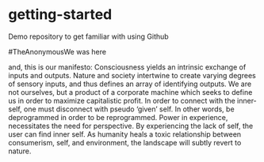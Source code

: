 # getting-started
Demo repository to get familiar with using Github

#TheAnonymousWe was here

and, this is our manifesto:
Consciousness yields an intrinsic exchange of inputs and outputs. Nature and society intertwine to create varying degrees of sensory inputs, and thus defines an array of identifying outputs. We are not ourselves, but a product of a corporate machine which seeks to define us in order to maximize capitalistic profit. In order to connect with the inner-self, one must disconnect with pseudo ‘given’ self. In other words, be deprogrammed in order to be reprogrammed. Power in experience, necessitates the need for perspective. By experiencing the lack of self, the user can find inner self. As humanity heals a toxic relationship between consumerism, self, and environment, the landscape will subtly revert to nature.